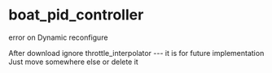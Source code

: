 # boat_pid_controller

error on Dynamic reconfigure

After download ignore throttle_interpolator --- it is for future implementation
Just move somewhere else or delete it
